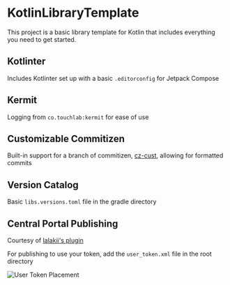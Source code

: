 # KotlinLibraryTemplate

This project is a basic library template for Kotlin that includes everything you need to get started.

## Kotlinter

Includes Kotlinter set up with a basic `.editorconfig` for Jetpack Compose

## Kermit

Logging from `co.touchlab:kermit` for ease of use

## Customizable Commitizen

Built-in support for a branch of commitizen, [cz-cust](https://github.com/leoforfree/cz-customizable), allowing for formatted commits

## Version Catalog

Basic `libs.versions.toml` file in the gradle directory

## Central Portal Publishing
Courtesy of [lalakii's plugin](https://github.com/lalakii/central-portal-plus)

For publishing to use your token, add the `user_token.xml` file in the root directory

![User Token Placement](https://camo.githubusercontent.com/cfb3882885b8624093eb7c93ce47f77aae00be504ae71f165b8065cb23cc31b4/68747470733a2f2f666173746c792e6a7364656c6976722e6e65742f67682f6c616c616b69692f6c616c616b69692e6769746875622e696f406d61737465722f746f6b656e586d6c2e6a7067)
